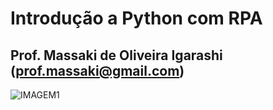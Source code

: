 # Introdução a Python com RPA
## Prof. Massaki de Oliveira Igarashi (prof.massaki@gmail.com)
![IMAGEM1](https://github.com/massakiigarashi2/PythonComRPA/blob/main/evento1.jpg)
